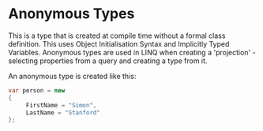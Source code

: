 # Anonymous Types

This is a type that is created at compile time without a formal class definition. This uses Object Initialisation Syntax and Implicitly Typed Variables. Anonymous types are used in LINQ when creating a 'projection' - selecting properties from a query and creating a type from it.

An anonymous type is created like this:

```csharp
var person = new
{
     FirstName = "Simon",
     LastName = "Stanford"
};
```
<!--stackedit_data:
eyJoaXN0b3J5IjpbLTIwMDYyNTU0MDFdfQ==
-->